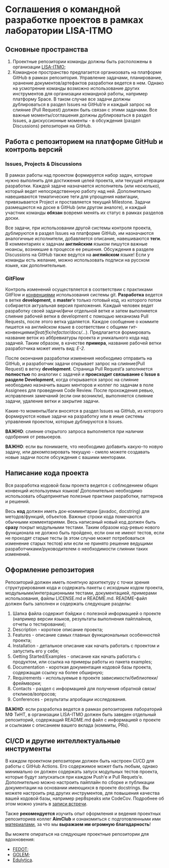 # Соглашения о командной разработке проектов в рамках лаборатории LISA-ITMO

## Основные пространства
1. Проектные репозитории команды должны быть расположены в организации [LISA-ITMO](https://github.com/LISA-ITMO);
2. Командное пространство предлагается организовать на платформе GitHub в рамках репозитория. Управление задачами, 
планирование, хранение документов/артефактов разработки ведется в нем. Однако на усмотрение команды возможно 
использование других инструментов для организации командной работы, например платформу Space. В таком случае все
задачи должны дублироваться в раздел Issues на GitHub’е и каждый запрос на слияние (Pull Request) должен быть связан
с этими задачами. Все важные моменты/соглашения должны дублироваться в раздел Issues, а дискуссионные
моменты - в обсуждения (раздел Discussions) репозитория на GitHub.
   
## Работа с репозиторием на платформе GitHub и контроль версий
### Issues, Projects & Discussions
В рамках работы над проектом формируется набор задач, которые нужно выполнить для достижения целей проекта, или текущей
итерации разработки. Каждой задаче назначается исполнитель (или несколько), который ведет непосредственную работу над
ней. Дополнительно навешиваются тематические теги для упрощения навигации, привязывается Project и проставляется
текущий Milestone. Задачи размещаются на доске в GitHub (или другом аналоге), и каждый участник команды **обязан**
вовремя менять их статус в рамках разделов доски.

Все задачи, при использовании другой системы контроля проекта, дублируются в раздел Issues на платформе GitHub, им 
назначаются аналогичные исполнители, добавляется описание, навешиваются **теги**. В комментариях к задачам **английским**
языком пишутся важные нюансы, возникшие в процессе ее решения. Обсуждения в разделе Discussions на GitHub также ведутся
на **английском** языке! Если у команды есть желание, можно использовать подписи на русском языке, как дополнительные.

### GitFlow
Контроль изменений осуществляется в соответствии с практиками GitFlow и [конвенциями](https://www.conventionalcommits.org/en/v1.0.0/)
использования системы git. 
**Разработка** ведется в ветке **development**, в **master**’e только готовый код, из которого потом собирается 
актуальная версия приложения. Каждый человек ведет разработку своей задачи/фичи отдельной ветке и затем выполняется 
слияние рабочей ветки в development с помощью механизма Pull Requests, после этого ветка удаляется. Каждое сообщение 
о коммите пишется на английском языке в соответствии с общими гит-конвенциями(_feat/fix/refactor/docs/..._). 
Предлагается формировать название веток из аббревиатуры проекта и уникального кода над задачей.
Таким образом, в качестве **примера**, название рабочей ветки разработчика может иметь вид: _E-2_.

После окончания разработки изменения необходимо отправить на GitHub, и разработчик задачи открывает запрос на
слияние(Pull Request) в ветку **development**. Страница Pull Request’a заполняется **полностью** по аналогии с задачей и
**происходит связывание с Issue в разделе Development**, когда открывается запрос на слияние необходимо назначить ваших
менторов и коллег по задачам в поле Assignees для проведения Code Review. После прохождения ревью, исправления
замечаний (если они возникли), выполняется слияние задачи, удаление ветки и закрытие задачи.

Какие-то моменты/баги вносятся в раздел Issues на GitHub, из которого формируются новые задачи на разработку или 
в иные системы управления проектом, которые дублируются в Issues.

**ВАЖНО**: слияние открытого запроса выполняется при наличии одобрения от ревьюеров.

**ВАЖНО**: если вы понимаете, что необходимо добавить какую-то новую задачу, или декомпозировать текущую - смело можете
создавать новые задачи после обсуждения с вашими менторами.

## Написание кода проекта
Вся разработка кодовой базы проекта ведется с соблюдением общих конвенций используемых языков! Дополнительно необходимо
использовать общепринятые полезные практики разработки, паттернов и решений.

Весь **код** должен иметь док-комментарии (javadoc, docstring) для методов/функций, объектов. Важные строки кода
помечаются обычными комментариями. Весь написаный новый код должен быть **сразу** покрыт модульными тестами. Таким
образом код-ревью нового функционала не должно быть пройдено, если они не имеют тестов, если не проходят старые тесты 
(в этом случае может потребоваться изменение старых тестов) или если не принято решение ведущими 
разработчиками/руководителем о необходимости слиянии таких изменений.

## Оформление репозитория
Репозиторий должен иметь понятную архитектуру с точки зрения структурирования кода и содержать пакеты с исходным кодом
проекта, модульными/интеграционными тестами, документацией, примерами использования, файлы LICENSE.md и README.md.
README-файл должен быть заполнен и содержать следующие разделы:
1. Шапка файла содержит бэйджи с полезной информацией о проекте (например версии языков, результаты выполнения 
пайплайнов, отчеты о тестировании);
2. Description - короткое описание проекта;
3. Features - описание самых главных функциональных особенностей проекта;
4. Installation - детальное описание как начать работать с проектом и запустить его у себя;
5. Getting Started/Examples - описание как начать работать с продуктом, или ссылка на примеры работы из пакета examples;
6. Documentation - короткая документация кодовой базы проекта, содержащая ссылку на более обширную;
7. Requirements - используемые в проекте зависимости/библиотеки/фреймворки;
8. Contacts - раздел с информацией для получения обратной связи/откликов/вопросов;
9. Conferences - результаты апробации исследования.

**ВАЖНО**: если разработка ведется в рамках репозиториев лабораторий МФ ТиНТ, в организации LISA-ITMO должен быть заведен
отдельный репозиторий, содержащий README.md файл с информацией о проекте и ссылками с описанием вашего вклада 
(коммиты, PRs).

## CI/CD и другие интеллектуальные инструменты
В каждом проектном репозитории должен быть настроен CI/CD для работы с GitHub Actions. Его содержимое может быть любым,
однако минимально он должен содержать запуск модульных тестов проекта, которые будут запускаться при каждом Push’е
и Pull Requets’е.
Дополнительно можно настроить пайплайн по сборке и публикации документации на основании имеющихся в проекте docstrings.
Вы можете настроить ряд других инструментов, для повышения качества вашей кодовой базы, например pep8speaks или CodeCov.
Подробнее об этом можно узнать в [записи встречи](https://youtu.be/sdfnG8ageGM?si=CT5ft83wdyq9zy_g).

Также **рекомендуется** изучить опыт оформления и ведения проектных репозиториев коллег **AimClub** и ознакомиться с
подготовленными ими [материалами](https://aimclub.github.io/open-source-ops/best-practices/project-management.html),
за что мы **выражаем им огромную благодарность**!

Вы можете опираться на следующие проектные репозитории для вдохновения:
- [FEDOT](https://github.com/aimclub/FEDOT);
- [GOLEM](https://github.com/aimclub/GOLEM);
- [Edulytica](https://github.com/aimclub/Edulytica).

